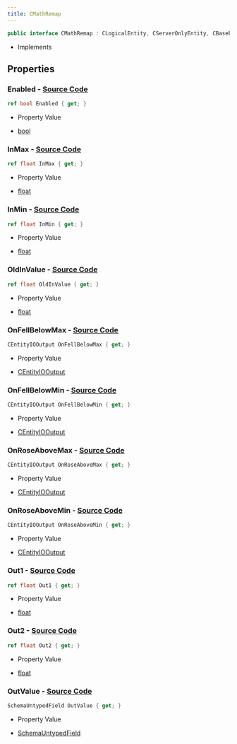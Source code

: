 ```yaml
---
title: CMathRemap
---
```


```csharp
public interface CMathRemap : CLogicalEntity, CServerOnlyEntity, CBaseEntity, CEntityInstance, ISchemaClass<CEntityInstance>, ISchemaClass<CBaseEntity>, ISchemaClass<CServerOnlyEntity>, ISchemaClass<CLogicalEntity>, ISchemaClass<CMathRemap>, ISchemaField, ISchemaClass, INativeHandle
```

- Implements

## Properties

### **Enabled** - [Source Code](https://github.com/swiftly-solution/swiftlys2/blob/main/managed/src/SwiftlyS2.Generated/Schemas/Interfaces/CMathRemap.cs#L26)

```csharp
ref bool Enabled { get; }
```

- Property Value

- [bool](https://learn.microsoft.com/dotnet/api/system.boolean)

### **InMax** - [Source Code](https://github.com/swiftly-solution/swiftlys2/blob/main/managed/src/SwiftlyS2.Generated/Schemas/Interfaces/CMathRemap.cs#L18)

```csharp
ref float InMax { get; }
```

- Property Value

- [float](https://learn.microsoft.com/dotnet/api/system.single)

### **InMin** - [Source Code](https://github.com/swiftly-solution/swiftlys2/blob/main/managed/src/SwiftlyS2.Generated/Schemas/Interfaces/CMathRemap.cs#L16)

```csharp
ref float InMin { get; }
```

- Property Value

- [float](https://learn.microsoft.com/dotnet/api/system.single)

### **OldInValue** - [Source Code](https://github.com/swiftly-solution/swiftlys2/blob/main/managed/src/SwiftlyS2.Generated/Schemas/Interfaces/CMathRemap.cs#L24)

```csharp
ref float OldInValue { get; }
```

- Property Value

- [float](https://learn.microsoft.com/dotnet/api/system.single)

### **OnFellBelowMax** - [Source Code](https://github.com/swiftly-solution/swiftlys2/blob/main/managed/src/SwiftlyS2.Generated/Schemas/Interfaces/CMathRemap.cs#L37)

```csharp
CEntityIOOutput OnFellBelowMax { get; }
```

- Property Value

- [CEntityIOOutput](/docs/api/shared/schemadefinitions/centityiooutput)

### **OnFellBelowMin** - [Source Code](https://github.com/swiftly-solution/swiftlys2/blob/main/managed/src/SwiftlyS2.Generated/Schemas/Interfaces/CMathRemap.cs#L35)

```csharp
CEntityIOOutput OnFellBelowMin { get; }
```

- Property Value

- [CEntityIOOutput](/docs/api/shared/schemadefinitions/centityiooutput)

### **OnRoseAboveMax** - [Source Code](https://github.com/swiftly-solution/swiftlys2/blob/main/managed/src/SwiftlyS2.Generated/Schemas/Interfaces/CMathRemap.cs#L33)

```csharp
CEntityIOOutput OnRoseAboveMax { get; }
```

- Property Value

- [CEntityIOOutput](/docs/api/shared/schemadefinitions/centityiooutput)

### **OnRoseAboveMin** - [Source Code](https://github.com/swiftly-solution/swiftlys2/blob/main/managed/src/SwiftlyS2.Generated/Schemas/Interfaces/CMathRemap.cs#L31)

```csharp
CEntityIOOutput OnRoseAboveMin { get; }
```

- Property Value

- [CEntityIOOutput](/docs/api/shared/schemadefinitions/centityiooutput)

### **Out1** - [Source Code](https://github.com/swiftly-solution/swiftlys2/blob/main/managed/src/SwiftlyS2.Generated/Schemas/Interfaces/CMathRemap.cs#L20)

```csharp
ref float Out1 { get; }
```

- Property Value

- [float](https://learn.microsoft.com/dotnet/api/system.single)

### **Out2** - [Source Code](https://github.com/swiftly-solution/swiftlys2/blob/main/managed/src/SwiftlyS2.Generated/Schemas/Interfaces/CMathRemap.cs#L22)

```csharp
ref float Out2 { get; }
```

- Property Value

- [float](https://learn.microsoft.com/dotnet/api/system.single)

### **OutValue** - [Source Code](https://github.com/swiftly-solution/swiftlys2/blob/main/managed/src/SwiftlyS2.Generated/Schemas/Interfaces/CMathRemap.cs#L29)

```csharp
SchemaUntypedField OutValue { get; }
```

- Property Value

- [SchemaUntypedField](/docs/api/shared/schemas/schemauntypedfield)

